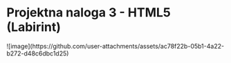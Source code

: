 <h1>Projektna naloga 3 - HTML5 (Labirint)</h1>
![image](https://github.com/user-attachments/assets/ac78f22b-05b1-4a22-b272-d48c6dbc1d25)



